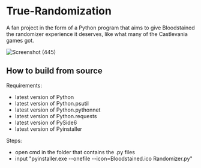 # True-Randomization

A fan project in the form of a Python program that aims to give Bloodstained the randomizer experience it deserves, like what many of the Castlevania games got.

![Screenshot (445)](https://user-images.githubusercontent.com/56451477/194300199-d38e336d-168e-4d3e-9ccc-0739bb2c4dfb.png)

## How to build from source

Requirements:
* latest version of Python
* latest version of Python.psutil
* latest version of Python.pythonnet
* latest version of Python.requests
* latest version of PySide6
* latest version of Pyinstaller

Steps:
* open cmd in the folder that contains the .py files
* input "pyinstaller.exe --onefile --icon=Bloodstained.ico Randomizer.py"
